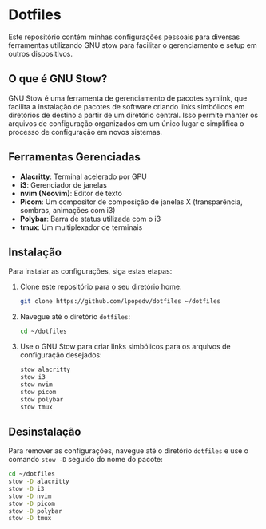 # Dotfiles
Este repositório contém minhas configurações pessoais para diversas ferramentas utilizando GNU stow para facilitar o gerenciamento e setup em outros dispositivos.

## O que é GNU Stow?
GNU Stow é uma ferramenta de gerenciamento de pacotes symlink, que facilita a instalação de pacotes de software criando links simbólicos em diretórios de destino a partir de um diretório central. Isso permite manter os arquivos de configuração organizados em um único lugar e simplifica o processo de configuração em novos sistemas.

## Ferramentas Gerenciadas
- **Alacritty**: Terminal acelerado por GPU
- **i3**: Gerenciador de janelas 
- **nvim (Neovim)**: Editor de texto
- **Picom**: Um compositor de composição de janelas X (transparência, sombras, animações com i3)
- **Polybar**: Barra de status utilizada com o i3
- **tmux**: Um multiplexador de terminais

## Instalação
Para instalar as configurações, siga estas etapas:

1. Clone este repositório para o seu diretório home:
    ```bash
    git clone https://github.com/lpopedv/dotfiles ~/dotfiles
    ```

2. Navegue até o diretório `dotfiles`:
    ```bash
    cd ~/dotfiles
    ```

3. Use o GNU Stow para criar links simbólicos para os arquivos de configuração desejados:
    ```bash
    stow alacritty
    stow i3
    stow nvim
    stow picom
    stow polybar
    stow tmux
    ```

## Desinstalação
Para remover as configurações, navegue até o diretório `dotfiles` e use o comando `stow -D` seguido do nome do pacote:
```bash
cd ~/dotfiles
stow -D alacritty
stow -D i3
stow -D nvim
stow -D picom
stow -D polybar
stow -D tmux

